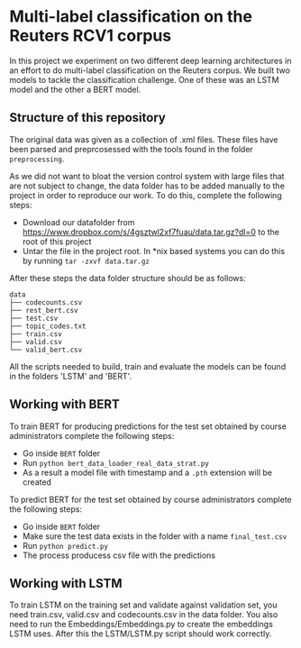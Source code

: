 # Multi-label classification on the Reuters RCV1 corpus

In this project we experiment on two different deep learning architectures in an effort to do multi-label classification on the Reuters corpus. We built two models to tackle the classification challenge. One of these was an LSTM model and the other a BERT model.

## Structure of this repository

The original data was given as a collection of .xml files. These files have been parsed and preprcosessed with the tools found in the folder `preprocessing`.

As we did not want to bloat the version control system with large files that are not subject to change, the data folder has to be added manually to the project in order to reproduce our work. To do this, complete the following steps:  

- Download our datafolder from https://www.dropbox.com/s/4gsztwl2xf7fuau/data.tar.gz?dl=0 to the root of this project
- Untar the file in the project root. In *nix based systems you can do this by running `tar -zxvf data.tar.gz`

After these steps the data folder structure should be as follows:

```
data
├── codecounts.csv
├── rest_bert.csv
├── test.csv
├── topic_codes.txt
├── train.csv
├── valid.csv
└── valid_bert.csv
```

All the scripts needed to build, train and evaluate the models can be found in the folders 'LSTM' and 'BERT'.

## Working with BERT

To train BERT for producing predictions for the test set obtained by course administrators complete the following steps:  
- Go inside `BERT` folder
- Run `python bert_data_loader_real_data_strat.py`
- As a result a model file with timestamp and a `.pth` extension will be created

To predict BERT for the test set obtained by course administrators complete the following steps:  
- Go inside `BERT` folder
- Make sure the test data exists in the folder with a name `final_test.csv`
- Run `python predict.py`
- The process producess csv file with the predictions
## Working with LSTM

To train LSTM on the training set and validate against validation set, you need train.csv, valid.csv and codecounts.csv in the data folder. You also need to run the Embeddings/Embeddings.py to create the embeddings LSTM uses. After this the LSTM/LSTM.py script should work correctly.
